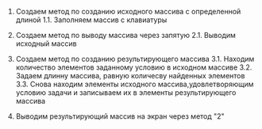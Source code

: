 1. Создаем метод по созданию  исходного массива с определенной длиной
1.1. Заполняем массив с клавиатуры

2. Создаем метод по выводу массива через  запятую
2.1. Выводим исходный массив 

3. Создаем метод  по  созданию результирующего массива
3.1. Находим количество элементов заданному условию в исходном массиве
3.2. Задаем длинну массива, равную количесву найденных элементов
3.3. Снова находим элементы исходного массива,удовлетворяющим условию задачи и записываем их в элементы результирующего массива

4. Выводим результирующий массив на экран через метод "2"
